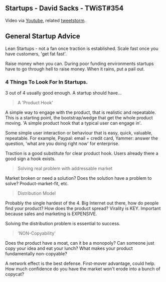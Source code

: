 ## Startups - David Sacks - TWiST#354

Video via [Youtube][1], related [tweetstorm][2].

## General Startup Advice 

Lean Startups - not a fan once traction is established.  Scale fast once you have customers, 'get fat fast'.  

Raise money when you can.  During poor funding environments startups have to go through hell to raise money.  When it rains, put a pail out. 

### 4 Things To Look For In Startups.  

3 out of 4 usually good enough.  A startup should have...

> A 'Product Hook' 

A simple way to engage with the product, that is realistic and repeatable.  This is a starting point, the bootstrap/wedge that get the whole product moving.  'A simple product hook that a typical user can engage in'.

Some simple user interaction or behaviour that is easy, quick, valuable, repeatable.  For example, Paypal: email + credit card, Yammer: answer the question, 'what are you doing right now' for enterprise.

Traction is a good substitute for clear product hook. Users already there a good sign a hook exists.

> Solving real problem with addressable market 

Market broken or need a solution?  Does the solution have a problem to solve? Product-market-fit, etc. 
 
> Distribution Model

Probably the single hardest of the 4.  Big Internet out there, how do people find your product?   How does the product spread?  Virality is KEY.  Important because sales and marketing is EXPENSIVE. 

Solving the distribution problem is essential to success.

> 'NON-Copyability' 

Does the product have a moat, can it be a monopoly? Can someone just copy your idea and eat your lunch?  What makes your product fundamentally non-copyable? 

A network effect is the best defense.  First-mover advantage, could help.  How much confidence do you have the market won't erode into a bunch of copycat?  



[1]:https://www.youtube.com/watch?v=Jm4gepoa7hk
[2]:https://twitter.com/Royal_Arse/status/793112904673492992